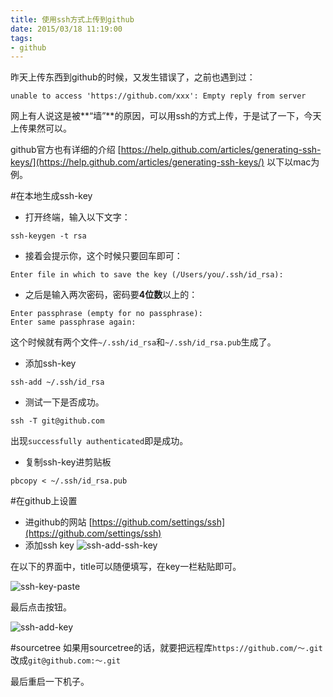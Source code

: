 ```yaml
---
title: 使用ssh方式上传到github
date: 2015/03/18 11:19:00
tags: 
- github
---
```


昨天上传东西到github的时候，又发生错误了，之前也遇到过：

```shell
unable to access 'https://github.com/xxx': Empty reply from server
```
网上有人说这是被**“墙”**的原因，可以用ssh的方式上传，于是试了一下，今天上传果然可以。

github官方也有详细的介绍
[https://help.github.com/articles/generating-ssh-keys/](https://help.github.com/articles/generating-ssh-keys/)
以下以mac为例。
<!--more-->
#在本地生成ssh-key
* 打开终端，输入以下文字：

```shell
ssh-keygen -t rsa
```

* 接着会提示你，这个时候只要回车即可：

```shell
Enter file in which to save the key (/Users/you/.ssh/id_rsa):
```

* 之后是输入两次密码，密码要**4位数**以上的：

```shell
Enter passphrase (empty for no passphrase):
Enter same passphrase again: 
```
这个时候就有两个文件`~/.ssh/id_rsa`和`~/.ssh/id_rsa.pub`生成了。

* 添加ssh-key

```shell
ssh-add ~/.ssh/id_rsa
```
* 测试一下是否成功。

```shell
ssh -T git@github.com
```
出现`successfully authenticated`即是成功。

* 复制ssh-key进剪贴板

```shell
pbcopy < ~/.ssh/id_rsa.pub
```

#在github上设置
* 进github的网站
[https://github.com/settings/ssh](https://github.com/settings/ssh)
* 添加ssh key
![ssh-add-ssh-key](https://help.github.com/assets/images/help/settings/ssh-add-ssh-key.png)

在以下的界面中，title可以随便填写，在key一栏粘贴即可。

![ssh-key-paste](https://help.github.com/assets/images/help/settings/ssh-key-paste.png)

最后点击按钮。

![ssh-add-key](https://help.github.com/assets/images/help/settings/ssh-add-key.png)

#sourcetree
如果用sourcetree的话，就要把远程库`https://github.com/～.git`改成`git@github.com:～.git`

最后重启一下机子。
